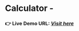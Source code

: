 # Calculator -
### **👉 Live Demo URL:** <a href="https://shreyash00007.github.io/Calculator/">***Visit here*** </a>
<!----->
